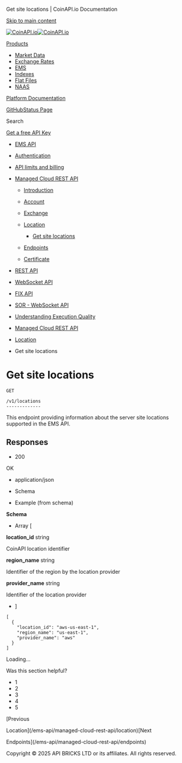 Get site locations | CoinAPI.io Documentation




[Skip to main content](#__docusaurus_skipToContent_fallback)

[![CoinAPI.io](/img/logo.svg)![CoinAPI.io](/img/logo.svg)](https://www.coinapi.io)

[Products](/ems-api/managed-cloud-rest-api/locations)

* [Market Data](/market-data/)
* [Exchange Rates](/exchange-rates-api/)
* [EMS](/ems-api/)
* [Indexes](/indexes-api/)
* [Flat Files](/flat-files-api/)
* [NAAS](/naas-api/)

[Platform Documentation](/general/authentication)

[GitHub](https://github.com/api-bricks/api-bricks-sdk)[Status Page](https://status.coinapi.io)

Search

[Get a free API Key](https://console.coinapi.io/?link=/apikeys/create)

* [EMS API](/ems-api/)
* [Authentication](/ems-api/authentication)
* [API limits and billing](/ems-api/api-limits-and-billing-metrics)
* [Managed Cloud REST API](/ems-api/rest-api/rest-api)

  + [Introduction](/ems-api/managed-cloud-rest-api/managed-cloud-rest-api)
  + [Account](/ems-api/managed-cloud-rest-api/account)
  + [Exchange](/ems-api/managed-cloud-rest-api/exchange)
  + [Location](/ems-api/managed-cloud-rest-api/location)

    - [Get site locations](/ems-api/managed-cloud-rest-api/locations)
  + [Endpoints](/ems-api/managed-cloud-rest-api/endpoints)
  + [Certificate](/ems-api/managed-cloud-rest-api/certificate)
* [REST API](/ems-api/managed-cloud-rest-api/managed-cloud-rest-api)
* [WebSocket API](/ems-api/websocket/)
* [FIX API](/ems-api/fix/)
* [SOR - WebSocket API](/ems-api/sor-websocket-api)
* [Understanding Execution Quality](/ems-api/understanding-execution-quality)

* [Managed Cloud REST API](/ems-api/rest-api/rest-api)
* [Location](/ems-api/managed-cloud-rest-api/location)
* Get site locations

Get site locations
==================

```
GET

/v1/locations
-------------
```

This endpoint providing information about the server site locations supported in the EMS API.

Responses[​](/ems-api/managed-cloud-rest-api/locations#responses "Direct link to Responses")
--------------------------------------------------------------------------------------------

* 200

OK

* application/json

* Schema
* Example (from schema)

**Schema**

* Array [

**location\_id** string

CoinAPI location identifier

**region\_name** string

Identifier of the region by the location provider

**provider\_name** string

Identifier of the location provider

* ]

```
[  
  {  
    "location_id": "aws-us-east-1",  
    "region_name": "us-east-1",  
    "provider_name": "aws"  
  }  
]
```

Loading...

Was this section helpful?

* 1
* 2
* 3
* 4
* 5

[Previous

Location](/ems-api/managed-cloud-rest-api/location)[Next

Endpoints](/ems-api/managed-cloud-rest-api/endpoints)

Copyright © 2025 API BRICKS LTD or its affiliates. All rights reserved.